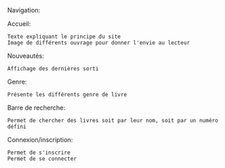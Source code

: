 Navigation:

Accueil:

    Texte expliquant le principe du site
    Image de différents ouvrage pour donner l'envie au lecteur

Nouveautés:

    Affichage des dernières sorti

Genre:

    Présente les différents genre de livre

Barre de recherche:

    Permet de chercher des livres soit par leur nom, soit par un numéro défini

Connexion/inscription:

    Permet de s'inscrire
    Permet de se connecter
